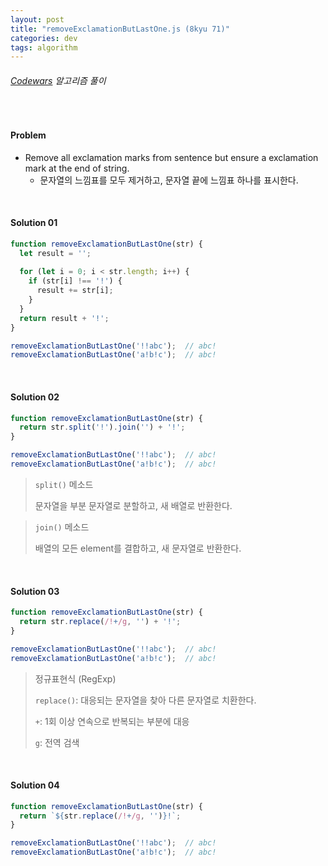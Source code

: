 ```yaml
---
layout: post
title: "removeExclamationButLastOne.js (8kyu 71)"
categories: dev
tags: algorithm
---
```


###### [Codewars](https://www.codewars.com) 알고리즘 풀이

<br>

#### Problem

- Remove all exclamation marks from sentence but ensure a exclamation mark at the end of string.
  - 문자열의 느낌표를 모두 제거하고, 문자열 끝에 느낌표 하나를 표시한다.

<br>

#### Solution 01

```js
function removeExclamationButLastOne(str) {
  let result = '';
  
  for (let i = 0; i < str.length; i++) {
    if (str[i] !== '!') {
      result += str[i];
    }
  }
  return result + '!';
}

removeExclamationButLastOne('!!abc');  // abc!
removeExclamationButLastOne('a!b!c');  // abc!
```

<br>

#### Solution 02

```js
function removeExclamationButLastOne(str) {
  return str.split('!').join('') + '!';
}

removeExclamationButLastOne('!!abc');  // abc!
removeExclamationButLastOne('a!b!c');  // abc!
```

> `split()` 메소드
>
> 문자열을 부분 문자열로 분할하고, 새 배열로 반환한다.

> `join()` 메소드
>
> 배열의 모든 element를 결합하고, 새 문자열로 반환한다.

<br>

#### Solution 03

```js
function removeExclamationButLastOne(str) {
  return str.replace(/!+/g, '') + '!';
}

removeExclamationButLastOne('!!abc');  // abc!
removeExclamationButLastOne('a!b!c');  // abc!
```

> 정규표현식 (RegExp)
>
> `replace()`: 대응되는 문자열을 찾아 다른 문자열로 치환한다.
>
> `+`: 1회 이상 연속으로 반복되는 부분에 대응
>
> `g`: 전역 검색

<br>

#### Solution 04

```js
function removeExclamationButLastOne(str) {
  return `${str.replace(/!+/g, '')}!`;
}

removeExclamationButLastOne('!!abc');  // abc!
removeExclamationButLastOne('a!b!c');  // abc!
```

<br>

<br>
